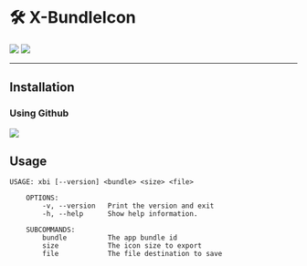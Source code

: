 # 🛠 X-BundleIcon

[![](https://img.shields.io/badge/MIT-License-ba3ce5.svg)](./LICENSE.md) [![](https://img.shields.io/badge/swift-5.6-ba3ce5.svg)](https://swift.org/blog/swift-5-6-released/)

---

## Installation

### Using Github

[![](https://img.shields.io/badge/Download-1.0-ba3ce5.svg?logo=github)](https://github.com/ruiaureliano/x-bundleicon/releases/download/1.0/xbi)

## Usage

```
USAGE: xbi [--version] <bundle> <size> <file>

    OPTIONS:
        -v, --version   Print the version and exit
        -h, --help      Show help information.

    SUBCOMMANDS:
        bundle          The app bundle id
        size            The icon size to export
        file            The file destination to save
